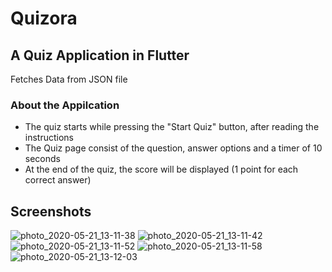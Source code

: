 # Quizora

## A Quiz Application in Flutter
Fetches Data from JSON file
### About the Appilcation
- The quiz starts while pressing the "Start Quiz" button, after reading the instructions
- The Quiz page consist of the question, answer options and a timer of 10 seconds
- At the end of the quiz, the score will be displayed (1 point for each correct answer)

## Screenshots
![photo_2020-05-21_13-11-38](https://user-images.githubusercontent.com/47708978/82536165-af1ae900-9b65-11ea-9871-735f5b3a03e3.jpg)
![photo_2020-05-21_13-11-42](https://user-images.githubusercontent.com/47708978/82536460-22245f80-9b66-11ea-86a5-94dd38eb352a.jpg)
![photo_2020-05-21_13-11-52](https://user-images.githubusercontent.com/47708978/82536483-2a7c9a80-9b66-11ea-9a6a-4fa2e07b4f02.jpg)
![photo_2020-05-21_13-11-58](https://user-images.githubusercontent.com/47708978/82536517-35cfc600-9b66-11ea-81d8-8e63bd572618.jpg)
![photo_2020-05-21_13-12-03](https://user-images.githubusercontent.com/47708978/82536570-4718d280-9b66-11ea-832d-8f6f68b613bb.jpg)


